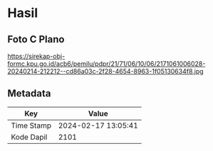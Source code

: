 # Hasil

## Foto C Plano

https://sirekap-obj-formc.kpu.go.id/acb6/pemilu/pdpr/21/71/06/10/06/2171061006028-20240214-212212--cd86a03c-2f28-4654-8963-1f05130634f8.jpg


## Metadata

| Key        | Value               |
| ---------- | ------------------- |
| Time Stamp | 2024-02-17 13:05:41 |
| Kode Dapil | 2101                |



